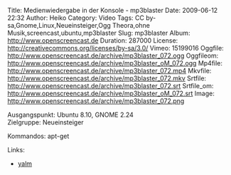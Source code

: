 Title: Medienwiedergabe in der Konsole - mp3blaster
Date: 2009-06-12 22:32
Author: Heiko
Category: Video
Tags: CC by-sa,Gnome,Linux,Neueinsteiger,Ogg Theora,ohne Musik,screencast,ubuntu,mp3blaster
Slug: mp3blaster
Album: http://www.openscreencast.de
Duration: 287000
License: http://creativecommons.org/licenses/by-sa/3.0/
Vimeo: 15199016
Oggfile: http://www.openscreencast.de/archive/mp3blaster_072.ogg
Oggfileom: http://www.openscreencast.de/archive/mp3blaster_oM_072.ogg
Mp4file: http://www.openscreencast.de/archive/mp3blaster_072.mp4
Mkvfile: http://www.openscreencast.de/archive/mp3blaster_072.mkv
Srtfile: http://www.openscreencast.de/archive/mp3blaster_072.srt
Srtfile_om: http://www.openscreencast.de/archive/mp3blaster_oM_072.srt
Image: http://www.openscreencast.de/archive/mp3blaster_072.png

Ausgangspunkt: Ubuntu 8.10, GNOME 2.24  
Zielgruppe: Neueinsteiger  

Kommandos: apt-get

Links:

  * [yalm](http://www.yalmagazine.org/)

